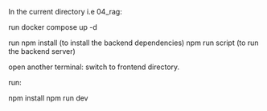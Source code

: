 In the current directory i.e 04_rag:

<!-- Start the docker -->

run
docker compose up -d


<!-- Start Backend server -->
run 
npm install (to install the backend dependencies)
npm run script (to run the backend server)

<!-- Start frontend server -->
open another terminal:
switch to frontend directory.

run:

npm install
npm run dev


<!-- Note to replace your api keys and creds in env -->



<!-- I have also uploaded sample env files in the frontend and root directory as .env.sample so that you can create you .env and take the variable names easily from there -->


<!-- here's a demo of the webapp: https://www.linkedin.com/posts/tushar-motwani-89tm_generativeai-rag-chaicode-activity-7363874536347295745-ahXQ?utm_source=share&utm_medium=member_desktop&rcm=ACoAAFvYzTIBTNS6LmGojDTO1R7m22tAs_i2UiA -->